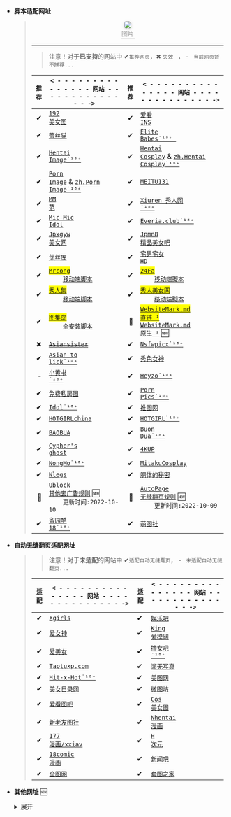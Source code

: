 
- **脚本适配网址**

  >   <center>
  >   <img style="border-radius: 0.3125em;
  >   box-shadow: 0 2px 4px 0 rgba(34,36,38,.12),0 2px 10px 0 rgba(34,36,38,.08);" 
  >   src="https://youimg1.c-ctrip.com/target/0104u120008c4mig2AED8.jpg">
  >   <br>
  >   <div style="color:orange; border-bottom: 1px solid #d9d9d9;
  >   display: inline-block;
  >   color: #999;
  >   padding: 2px;">图片</div>
  >   </center>
  >
  > ***
  >
  > > 注意！对于**已支持**的网站中 ✔`推荐网页`，✖ `失效 ` ， - ` 当前网页暂不推荐...`
  >
  > | `推荐` | `< - - - - - - - - - - - - - - - 网站 - - - - - - - - - - - - - - ->`                                                                                                                                                                          | `推荐` | `< - - - - - - - - - - - - - - - 网站 - - - - - - - - - - - - - - ->`                                                                                                                                                                                                                                                            |
  > | -----: | ---------------------------------------------------------------------------------------------------------------------------------------------------------------------------------------------------------------------------------------------- | -----: | -------------------------------------------------------------------------------------------------------------------------------------------------------------------------------------------------------------------------------------------------------------------------------------------------------------------------------- |
  > |      ✔ | <a href='https://www.taotu8.xyz/' target='_blank'><code>192 美女图</code></a>                                                                                                                                                                  |      ✔ | <a href='https://www.ikanins.com/' target='_blank'><code>爱看 INS</code></a>                                                                                                                                                                                                                                                     |
  > |      ✔ | <a href='https://www.lsmpx.com/' target='_blank'><code>蕾丝猫</code></a>                                                                                                                                                                       |      ✔ | <a href='https://www.elitebabes.com' target='_blank'><code>Elite Babes˙¹⁸⁺ </code></a>                                                                                                                                                                                                                                           |
  > |      ✔ | <a href='https://hentai-img.com/' target='_blank'><code>Hentai Image˙¹⁸⁺</code></a>                                                                                                                                                            |      ✔ | <a href='https://hentai-cosplays.com/' target='_blank'><code>Hentai Cosplay</code></a> &amp; <a href='https://zh.hentai-cosplays.com/' target='_blank'><code>zh.Hentai Cosplay˙¹⁸⁺</code></a>                                                                                                                                    |
  > |      ✔ | <a href='https://porn-images-xxx.com/' target='_blank'><code>Porn Image</code></a> &amp; <a href='https://zh.porn-images-xxx.com/' target='_blank'><code>zh.Porn Image˙¹⁸⁺</code></a>                                                          |      ✔ | <a href='https://www.meitu131.com/meinv/' target='_blank'><code>MEITU131</code></a>                                                                                                                                                                                                                                              |
  > |      ✔ | <a href='https://www.95mm.tv/' target='_blank'><code>MM 范</code></a>                                                                                                                                                                          |      ✔ | <a href='http://www.xiuren.org/' target='_blank'><code>Xiuren 秀人网 ˙¹⁸⁺</code></a>                                                                                                                                                                                                                                             |
  > |      ✔ | <a href='https://www.micmicidol.com/' target='_blank'><code>Mic Mic Idol</code></a>                                                                                                                                                            |      ✔ | <a href='https://everia.club/' target='_blank'><code>Everia.club˙¹⁸⁺</code></a>                                                                                                                                                                                                                                                  |
  > |      ✔ | <a href='https://www.xgmn01.com/' target='_blank'><code>Jpxgyw 美女网</code></a>                                                                                                                                                               |      ✔ | <a href='https://www.jpmnb.net/' target='_blank'><code>Jpmn8 精品美女吧</code></a>                                                                                                                                                                                                                                               |
  > |      ✔ | <a href='https://yskhd.com/' target='_blank'><code>优丝库</code></a>                                                                                                                                                                           |      ✔ | <a href='https://www.gnvshen.com/' target='_blank'><code>宅男宅女 HD</code></a>                                                                                                                                                                                                                                                  |
  > |      ✔ | <mark><a href='https://mrcong.com/' target='_blank'><code>Mrcong</code></a></mark><br>&emsp;&emsp;<a href='https://sleazyfork.org/zh-CN/scripts/440114-mrcong%E5%85%A8%E9%87%8F%E5%8A%A0%E8%BC%89' target='_blank'><code>移动端脚本</code></a> |      ✔ | <mark><a href='https://www.117.life/c49.aspx' target='_blank'><code>24Fa</code></a></mark><br>&emsp;&emsp;<a href='https://sleazyfork.org/zh-CN/scripts/441994-24fa全量图片加載' target='_blank'><code>移动端脚本</code></a>                                                                                                     |
  > |      ✔ | <mark><a href='https://www.xiurenb.vip/' target='_blank'><code>秀人集</code></a></mark><br>&emsp;&emsp;<a href='https://sleazyfork.org/zh-CN/scripts/440115-xiurenji秀人集全量加載' target='_blank'><code>移动端脚本</code></a>                |      ✔ | <mark><a href='https://www.xrmnw.cc/' target='_blank'><code>秀人美女网</code></a></mark><br>&emsp;&emsp;<a href='https://sleazyfork.org/zh-CN/scripts/440115-xiurenji秀人集全量加載' target='_blank'><code>移动端脚本</code></a>                                                                                                 |
  > |      ✔ | <mark><a href='https://www.tujidao04.com/u/?action=gengxin' target='_blank'><code>图集岛</code></a></mark><br>&emsp;&emsp;<a href='https://scriptcat.org/script-show-page/443' target='_blank'><code>全安装脚本</code></a>                     |     🍁 | <mark><a href='https://ghproxy.com/https://raw.githubusercontent.com/LARASPY/xhua/master/other/WebsiteMark.md' target='_blank'><code>WebsiteMark.md 直链 ¹</code></a></mark> <br/><a href='https://raw.githubusercontent.com/LARASPY/xhua/master/other/WebsiteMark.md' target='_blank'><code>WebsiteMark.md 原生 ²</code></a> 🆕 |
  > |      ✖ | <del><a href='https://asiansister.com/' target='_blank'><code>Asiansister</code></a></del>                                                                                                                                                     |      ✔ | <a href='https://nsfwx.pics' target='_blank'><code>Nsfwpicx˙¹⁸⁺</code></a>                                                                                                                                                                                                                                                       |
  > |      ✔ | <a href='https://asiantolick.com' target='_blank'><code>Asian to lick˙¹⁸⁺</code></a>                                                                                                                                                           |      ✔ | <a href='https://www.xsnvshen.co' target='_blank'><code>秀色女神</code></a>                                                                                                                                                                                                                                                      |
  > |      - | <a href='https://xchina.co' target='_blank'><code>小黄书 ˙¹⁸⁺</code></a>                                                                                                                                                                       |      ✔ | <a href='https://jjgirls.com/' target='_blank'><code>Heyzo˙¹⁸⁺</code></a>                                                                                                                                                                                                                                                        |
  > |      ✔ | <a href='http://www.mfsft.com/' target='_blank'><code>免费私房图</code></a>                                                                                                                                                                    |      ✔ | <a href='https://www.pornpics.com/' target='_blank'><code>Porn Pics˙¹⁸⁺</code></a>                                                                                                                                                                                                                                               |
  > |      ✔ | <a href='https://idol.gravureprincess.date/' target='_blank'><code>Idol˙¹⁸⁺</code></a>                                                                                                                                                         |      ✔ | <a href='https://www.tuiimg.com/' target='_blank'><code>推图网</code></a>                                                                                                                                                                                                                                                        |
  > |      ✔ | <a href='https://hotgirlchina.com/' target='_blank'><code>HOTGIRLchina</code></a>                                                                                                                                                              |      ✔ | <a href='https://hotgirl.asia/' target='_blank'><code>HOTGIRL˙¹⁸⁺</code></a>                                                                                                                                                                                                                                                     |
  > |      ✔ | <a href='https://blog.baobua.com/mlem' target='_blank'><code>BAOBUA</code></a>                                                                                                                                                                 |      ✔ | <a href='https://buondua.com/' target='_blank'><code>Buon Dua˙¹⁸⁺</code></a>                                                                                                                                                                                                                                                     |
  > |      ✔ | <a href='http://ryuryu.tw/' target='_blank'><code>Cypher's ghost</code></a>                                                                                                                                                                    |      ✔ | <a href='https://www.4kup.net/' target='_blank'><code>4KUP</code></a>                                                                                                                                                                                                                                                            |
  > |      ✔ | <a href='https://www.ilovexs.com/' target='_blank'><code>NongMo˙¹⁸⁺</code></a>                                                                                                                                                                 |      ✔ | <a href='https://mitaku.net/' target='_blank'><code>MitakuCosplay</code></a>                                                                                                                                                                                                                                                     |
  > |      ✔ | <a href='https://www.nlegs.com/' target='_blank'><code>Nlegs</code></a>                                                                                                                                                                        |      ✔ | <a href='https://dongtidemi.com/' target='_blank'><code>胴体的秘密</code></a>                                                                                                                                                                                                                                                    |
  > |     🍂 | <a href='https://ghproxy.com/https://raw.githubusercontent.com/LARASPY/xhua/master/other/ublockRules.txt' target='_blank'><code>Ublock 其他去广告规则</code></a> 🆕<br/>&emsp;&emsp;`更新时间:2022-10-10`                                      |     🍂 | <a href='https://ghproxy.com/https://raw.githubusercontent.com/LARASPY/xhua/master/other/autoPager/autoCustomRules.json' target='_blank'><code>AutoPage 无缝翻页规则</code></a> 🆕<br/>&emsp;&emsp;`更新时间:2022-10-09`                                                                                                         |
  > |      ✔ | <a href='https://www.cool18.com/' target='_blank'><code>留园酷 18˙¹⁸⁺</code></a>                                                                                                                                                               |      ✔ | <a href='http://www.446m.com/' target='_blank'><code>萌图社</code></a>                                                                                                                                                                                                                                                           |

- **自动无缝翻页适配网址**

  > > 注意！对于**未适配**的网站中 ✔`适配自动无缝翻页`， - ` 未适配自动无缝翻页...`
  >
  > | `适配` | `< - - - - - - - - - - - - - - - 网站 - - - - - - - - - - - - - - ->`                           | `适配` | `< - - - - - - - - - - - - - - - 网站 - - - - - - - - - - - - - - ->`                 |
  > | -----: | ----------------------------------------------------------------------------------------------- | ------ | ------------------------------------------------------------------------------------- |
  > |      ✔ | <a href='https://xgirlscollection.com' target='_blank'><code>Xgirls</code></a>                  | ✔      | <a href='https://www.yuleba.org/b/10-0.html' target='_blank'><code>娱乐吧</code></a>  |
  > |      ✔ | <a href='https://www.99nvshen.com/' target='_blank'><code>爱女神</code></a>                     | ✔      | <a href='https://www.kingdom-en.com/' target='_blank'><code>King 爱模网</code></a>    |
  > |      ✔ | <a href='https://wap.2meinv.com/' target='_blank'><code>爱美女</code></a>                       | ✔      | <a href='https://www.97mm.cc/' target='_blank'><code>撸女吧 ˙¹⁸⁺</code></a>           |
  > |      ✔ | <a href='https://www.taotucc.com/' target='_blank'><code>Taotuxp.com</code></a>                 | ✔      | <a href='https://www.6evu.com/' target='_blank'><code>遛无写真</code></a>             |
  > |      ✔ | <a href='https://hitxhot.com/' target='_blank'><code>Hit-x-Hot˙¹⁸⁺</code></a>                   | ✔      | <a href='https://www.nvsheng.cc/' target='_blank'><code>美图网</code></a>             |
  > |      ✔ | <a href='https://www.mnmulu.com/' target='_blank'><code>美女目录网</code></a>                   | ✔      | <a href='https://www.v2ph.com/' target='_blank'><code>微图坊</code></a>               |
  > |      ✔ | <a href='https://www.9iktb.com/' target='_blank'><code>爱看图吧</code></a>                      | ✔      | <a href='https://www.24cos.org/' target='_blank'><code>Cos 美女图</code></a>          |
  > |      ✔ | <a href='https://m.xtushe.com/' target='_blank'><code>新老友图社</code></a>                     | ✔      | <a href='https://nhentai.net/' target='_blank'><code>Nhentai 漫画</code></a>          |
  > |      ✔ | <a href='http://www.xxiav.com/html/category/a/' target='_blank'><code>177 漫画/xxiav</code></a> | ✔      | <a href='https://h-ciyuan.com/' target='_blank'><code>H 次元</code></a>               |
  > |      ✔ | <a href='https://url365.club/3YeBdF' target='_blank'><code>18comic 漫画</code></a>              | ✔      | <a href='https://www.xinwenba.net/web/meinv/' target='_blank'><code>新闻吧</code></a> |
  > |      ✔ | <a href='http://q.quantuwang1.com/meinv/' target='_blank'><code>全图网</code></a>               | ✔      | <a href='https://taotuhome.com/' target='_blank'><code>套图之家</code></a>            |

- **其他网址** 🆕

    <details>
        <summary>展开</summary>
        <pre style="display: table;">
        <b>不推荐网址: </b>
        <ul style="display: flex;flex-wrap: wrap;list-style-type:none;">
            <li style="margin: 5px;border-width: 2px;border-style: solid;border-color: transparent transparent rgb(129, 92, 148);"><a href="http://www.win4000.com/meitu.html" target="_blank" style="text-decoration: none;"><code>美桌 ˙ᵖᶜ</code></a></li>
            <li style="margin: 5px;border-width: 2px;border-style: solid;border-color: transparent transparent rgb(129, 92, 148);"><a href='https://www.3gbizhi.com/meinv/' target='_blank' style="text-decoration: none;"><code>3G 壁纸 ˙ᵖᶜ</code></a></li>
            <li style="margin: 5px;border-width: 2px;border-style: solid;border-color: transparent transparent rgb(129, 92, 148);"><a href='https://madoupan.com/' target='_blank' style="text-decoration: none;"><code>麻豆盘</code></a></li>
            <li style="margin: 5px;border-width: 2px;border-style: solid;border-color: transparent transparent rgb(129, 92, 148);"><a href='https://www.mmm131.com' target='_blank' style="text-decoration: none;"><code>MM131 美女图片</code></a></li>
            <li style="margin: 5px;border-width: 2px;border-style: solid;border-color: transparent transparent rgb(129, 92, 148);"><a href='https://www.photos18.com/' target='_blank' style="text-decoration: none;"><code>色情圖片網 ˙¹⁸⁺</code></a></li>
            <li style="margin: 5px;border-width: 2px;border-style: solid;border-color: transparent transparent rgb(129, 92, 148);"><a href='https://asianpink.net/' target='_blank' style="text-decoration: none;"><code>Asian Pink</code></a></li>    
            <li style="margin: 5px;border-width: 2px;border-style: solid;border-color: transparent transparent rgb(129, 92, 148);"><a href='https://asdcosplay.com/' target='_blank' style="text-decoration: none;"><code>Make Girls(请自行注册使用)</code></a></li>
            <li style="margin: 5px;border-width: 2px;border-style: solid;border-color: transparent transparent rgb(129, 92, 148);"><a href='https://yellowfever18.com/' target='_blank' style="text-decoration: none;"><code>Yellow Fever</code></a></li>
            <li style="margin: 5px;border-width: 2px;border-style: solid;border-color: transparent transparent rgb(129, 92, 148);"><a href='https://asdasfd.net/' target='_blank' style="text-decoration: none;"><code>ASD ASFD</code></a></li>    
            <li style="margin: 5px;border-width: 2px;border-style: solid;border-color: transparent transparent rgb(129, 92, 148);"><a href='https://xartmodel.net/' target='_blank' style="text-decoration: none;"><code>XRTMODEL</code></a></li>  
            <li style="margin: 5px;border-width: 2px;border-style: solid;border-color: transparent transparent rgb(129, 92, 148);"><a href='https://goddess247.com/' target='_blank' style="text-decoration: none;"><code>Goddess247</code></a></li>  
            <li style="margin: 5px;border-width: 2px;border-style: solid;border-color: transparent transparent rgb(129, 92, 148);"><a href='https://nudecosplaygirls.com/' target='_blank' style="text-decoration: none;"><code>NUDECOSPLAY˙¹⁸⁺</code></a></li> 
            <li style="margin: 5px;border-width: 2px;border-style: solid;border-color: transparent transparent rgb(129, 92, 148);"><a href='https://233.fi/' target='_blank' style="text-decoration: none;"><code>LALA の图库 ˙ᴹᵒᵇⁱˡᵉ</code></a> 🆕</li>
            <li style="margin: 5px;border-width: 2px;border-style: solid;border-color: transparent transparent rgb(129, 92, 148);"><a href='https://www.thisav.com/' target='_blank' style="text-decoration: none;"><code>ThisAV˙¹⁸⁺</code></a></li>
            <li style="margin: 5px;border-width: 2px;border-style: solid;border-color: transparent transparent rgb(129, 92, 148);"><a href='https://www.2avtt.com/' target='_blank' style="text-decoration: none;"><code>超级美女图库</code></a></li>
            <li style="margin: 5px;border-width: 2px;border-style: solid;border-color: transparent transparent rgb(129, 92, 148);"><a href='https://www.24tupian.org' target='_blank' style="text-decoration: none;"><code>24tupian˙ᵖᶜ</code></a></li>
            <li style="margin: 5px;border-width: 2px;border-style: solid;border-color: transparent transparent rgb(129, 92, 148);"><a href='https://www.wndfx.com/' target='_blank' style="text-decoration: none;"><code>Wndfx 妹子图 ˙¹⁸⁺</code></a></li>
            <li style="margin: 5px;border-width: 2px;border-style: solid;border-color: transparent transparent rgb(129, 92, 148);"><a href='https://mm.tvv.tw/' target='_blank' style="text-decoration: none;"><code>妹妹图</code></a>
        </ul>
        <b>已失效网址: </b>
        <ul style="display: flex;flex-wrap: wrap;list-style-type:none;">
            <li style="margin: 5px;border-width: 2px;border-style: solid;border-color: transparent transparent rgb(129, 92, 148);"><a href='https://tw.kissgoddess.com/' target='_blank' style="text-decoration: none;"><code>Goddess</code></a></li>
            <li style="margin: 5px;border-width: 2px;border-style: solid;border-color: transparent transparent rgb(129, 92, 148);"><a href='https://www.dmmtu.com/' target='_blank' style="text-decoration: none;"><code>Dmmtu 美女图</code></a></li>
            <li style="margin: 5px;border-width: 2px;border-style: solid;border-color: transparent transparent rgb(129, 92, 148);"><a href='https://allasiangirls.net/' target='_blank' style="text-decoration: none;"><code>Asian Girls</code></a></li>
            <li style="margin: 5px;border-width: 2px;border-style: solid;border-color: transparent transparent rgb(129, 92, 148);"><a href='https://nudebird.biz/' target='_blank' style="text-decoration: none;"><code>NudeBird˙¹⁸⁺</code></a></li>
            <li style="margin: 5px;border-width: 2px;border-style: solid;border-color: transparent transparent rgb(129, 92, 148);"><a href='https://meinv.page/' target='_blank' style="text-decoration: none;"><code>美女百科</code></a></li>
        </ul>
        <b>未适配网址: </b>
        <ul style="display: flex;flex-wrap: wrap;list-style-type:none;">
            <li style="margin: 5px;border-width: 2px;border-style: solid;border-color: transparent transparent rgb(129, 92, 148);"><a href='http://chottie.com/blog/zh' target='_blank' style="text-decoration: none;"><code>Chottie</code></a></li>
            <li style="margin: 5px;border-width: 2px;border-style: solid;border-color: transparent transparent rgb(129, 92, 148);"><a href='https://yande.re/' target='_blank' style="text-decoration: none;"><code>Y 站</code></a></li>
            <li style="margin: 5px;border-width: 2px;border-style: solid;border-color: transparent transparent rgb(129, 92, 148);"><a href='https://konachan.com/' target='_blank' style="text-decoration: none;"><code>K 站</code></a></li>
        </ul>
        </pre>
    </details>
